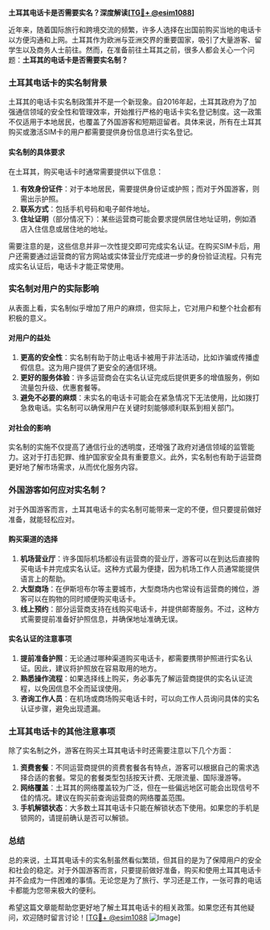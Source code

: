 **土耳其电话卡是否需要实名？深度解读[[TG💪+ @esim1088](https://t.me/s/esim1088)]**

近年来，随着国际旅行和跨境交流的频繁，许多人选择在出国前购买当地的电话卡以方便沟通和上网。土耳其作为欧洲与亚洲交界的重要国家，吸引了大量游客、留学生以及商务人士前往。然而，在准备前往土耳其之前，很多人都会关心一个问题：**土耳其的电话卡是否需要实名制？**

### 土耳其电话卡的实名制背景

土耳其的电话卡实名制政策并不是一个新现象。自2016年起，土耳其政府为了加强通信领域的安全性和管理效率，开始推行严格的电话卡实名登记制度。这一政策不仅适用于本地居民，也覆盖了外国游客和短期逗留者。具体来说，所有在土耳其购买或激活SIM卡的用户都需要提供身份信息进行实名登记。

#### 实名制的具体要求

在土耳其，购买电话卡时通常需要提供以下信息：

1. **有效身份证件**：对于本地居民，需要提供身份证或护照；而对于外国游客，则需出示护照。
2. **联系方式**：包括手机号码和电子邮件地址。
3. **住址证明**（部分情况下）：某些运营商可能会要求提供居住地址证明，例如酒店入住信息或居住地的地址。

需要注意的是，这些信息并非一次性提交即可完成实名认证。在购买SIM卡后，用户还需要通过运营商的官方网站或实体营业厅完成进一步的身份验证流程。只有完成实名认证后，电话卡才能正常使用。

### 实名制对用户的实际影响

从表面上看，实名制似乎增加了用户的麻烦，但实际上，它对用户和整个社会都有积极的意义。

#### 对用户的益处

1. **更高的安全性**：实名制有助于防止电话卡被用于非法活动，比如诈骗或传播虚假信息。这为用户提供了更安全的通信环境。
2. **更好的服务体验**：许多运营商会在实名认证完成后提供更多的增值服务，例如流量包升级、优惠套餐等。
3. **避免不必要的麻烦**：未实名的电话卡可能会在紧急情况下无法使用，比如拨打急救电话。实名制可以确保用户在关键时刻能够顺利联系到相关部门。

#### 对社会的影响

实名制的实施不仅提高了通信行业的透明度，还增强了政府对通信领域的监管能力。这对于打击犯罪、维护国家安全具有重要意义。此外，实名制也有助于运营商更好地了解市场需求，从而优化服务内容。

### 外国游客如何应对实名制？

对于外国游客而言，土耳其电话卡的实名制可能带来一定的不便，但只要提前做好准备，就能轻松应对。

#### 购买渠道的选择

1. **机场营业厅**：许多国际机场都设有运营商的营业厅，游客可以在到达后直接购买电话卡并完成实名认证。这种方式最为便捷，因为机场工作人员通常能提供语言上的帮助。
2. **大型商场**：在伊斯坦布尔等主要城市，大型商场内也常设有运营商的摊位，游客可以在购物的同时顺便购买电话卡。
3. **线上预约**：部分运营商支持在线购买电话卡，并提供邮寄服务。不过，这种方式需要提前准备好护照信息，并确保地址准确无误。

#### 实名认证的注意事项

1. **提前准备护照**：无论通过哪种渠道购买电话卡，都需要携带护照进行实名认证。因此，建议将护照放在容易取用的地方。
2. **熟悉操作流程**：如果选择线上购买，务必事先了解运营商提供的实名认证流程，以免因信息不全而延误使用。
3. **咨询工作人员**：在机场或商场购买电话卡时，可以向工作人员询问具体的实名认证步骤，避免出现遗漏。

### 土耳其电话卡的其他注意事项

除了实名制之外，游客在购买土耳其电话卡时还需要注意以下几个方面：

1. **资费套餐**：不同运营商提供的资费套餐各有特点，游客可以根据自己的需求选择合适的套餐。常见的套餐类型包括按天计费、无限流量、国际漫游等。
2. **网络覆盖**：土耳其的网络覆盖较为广泛，但在一些偏远地区可能会出现信号不佳的情况。建议在购买前查询运营商的网络覆盖范围。
3. **手机解锁状态**：大多数土耳其电话卡只能在解锁状态下使用。如果您的手机是锁网的，请提前确认是否可以解锁。

### 总结

总的来说，土耳其电话卡的实名制虽然看似繁琐，但其目的是为了保障用户的安全和社会的稳定。对于外国游客而言，只要提前做好准备，购买和使用土耳其电话卡并不会成为一件困难的事情。无论您是为了旅行、学习还是工作，一张可靠的电话卡都能为您带来极大的便利。

希望这篇文章能帮助您更好地了解土耳其电话卡的相关政策。如果您还有其他疑问，欢迎随时留言讨论！[[TG💪+ @esim1088](https://t.me/s/esim1088) ![Image](https://i.postimg.cc/4NQfJmqS/Snipaste-2025-05-13-00-14-12.png)]